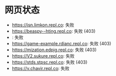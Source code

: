 # 网页状态
- https://jsn.limkon.repl.co: 失败
- https://beaspy--hting.repl.co: 失败 (403)
- : 失败
- https://game-example.rdianc.repl.co: 失败 (403)
- https://mization.edpjg.repl.co: 失败 (403)
- https://V2.sukure.repl.co: 失败
- https://stds.stpsc.repl.co: 失败 (403)
- https://v.chavir.repl.co: 失败
